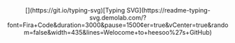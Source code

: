 <!--타이틀 부분-->  

 

<div align="center">  
[](https://git.io/typing-svg)[Typing SVG](https://readme-typing-svg.demolab.com/?font=Fira+Code&duration=3000&pause=1500&center=true&vCenter=true&random=false&width=435&lines=Welocome+to+heesoo%27s+GitHub)  
  
</div>